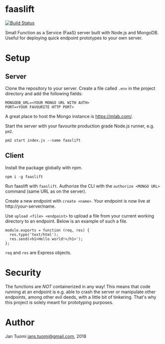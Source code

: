 # faaslift

[![Build Status](https://travis-ci.org/jantuomi/faaslift.svg?branch=master)](https://travis-ci.org/jantuomi/faaslift)

Small Function as a Service (FaaS) server built with Node.js and MongoDB. Useful for deploying quick endpoint prototypes to your own server.

# Setup

## Server

Clone the repository to your server.
Create a file called `.env` in the project directory and add the following fields:

```
MONGODB_URL=<YOUR MONGO URL WITH AUTH>
PORT=<YOUR FAVOURITE HTTP PORT>
```

A great place to host the Mongo instance is https://mlab.com/.

Start the server with your favourite production grade Node.js runner, e.g. `pm2`.

```
pm2 start index.js --name faaslift
```

## Client

Install the package globally with npm.

```
npm i -g faaslift
```

Run faaslift with `faaslift`. Authorize the CLI with the `authorize <MONGO URL>` command (same URL as on the server).

Create a new endpoint with `create <name>`. Your endpoint is now live at http://your-server/name.

Use `upload <file> <endpoint>` to upload a file from your current working directory to an endpoint. Below is an example of such a file.

```
module.exports = function (req, res) {
  res.type('text/html');
  res.send(<h1>Hello world!</h1>');
};
```

`req` and `res` are Express objects.

# Security

The functions are *NOT* containerized in any way! This means that code running at an endpoint is e.g. able to crash the server or manipulate other endpoints, among other evil deeds, with a little bit of tinkering. That's why this project is solely meant for prototyping purposes.

# Author

Jan Tuomi <jans.tuomi@gmail.com>, 2018
